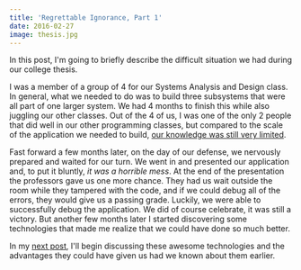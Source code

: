 ```yaml
---
title: 'Regrettable Ignorance, Part 1'
date: 2016-02-27
image: thesis.jpg
---
```

In this post, I'm going to briefly describe the difficult situation we had during our college thesis.

I was a member of a group of 4 for our Systems Analysis and Design class. In general, what we needed to do was to build three subsystems that were all part of one larger system. We had 4 months to finish this while also juggling our other classes. Out of the 4 of us, I was one of the only 2 people that did well in our other programming classes, but compared to the scale of the application we needed to build, [our knowledge was still very limited](/blog/educated-but-deprecated).

Fast forward a few months later, on the day of our defense, we nervously prepared and waited for our turn. We went in and presented our application and, to put it bluntly, *it was a horrible mess*. At the end of the presentation the professors gave us one more chance. They had us wait outside the room while they tampered with the code, and if we could debug all of the errors, they would give us a passing grade. Luckily, we were able to successfully debug the application. We did of course celebrate, it was still a victory. But another few months later I started discovering some technologies that made me realize that we could have done so much better.

In my [next post](/blog/regrettable-ignorance-part-2), I'll begin discussing these awesome technologies and the advantages they could have given us had we known about them earlier.
